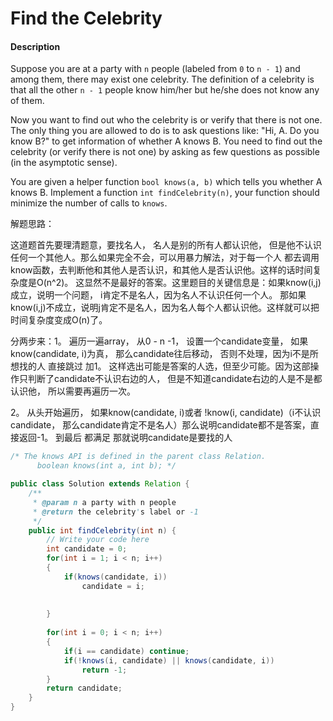 # Find the Celebrity

#### Description

Suppose you are at a party with `n` people \(labeled from `0` to `n - 1`\) and among them, there may exist one celebrity. The definition of a celebrity is that all the other `n - 1` people know him/her but he/she does not know any of them.

Now you want to find out who the celebrity is or verify that there is not one. The only thing you are allowed to do is to ask questions like: "Hi, A. Do you know B?" to get information of whether A knows B. You need to find out the celebrity \(or verify there is not one\) by asking as few questions as possible \(in the asymptotic sense\).

You are given a helper function `bool knows(a, b)` which tells you whether A knows B. Implement a function `int findCelebrity(n)`, your function should minimize the number of calls to `knows`.

解题思路：

这道题首先要理清题意，要找名人， 名人是别的所有人都认识他， 但是他不认识任何一个其他人。那么如果完全不会，可以用暴力解法，对于每一个人 都去调用know函数，去判断他和其他人是否认识，和其他人是否认识他。这样的话时间复杂度是O\(n^2\)。 这显然不是最好的答案。这里题目的关键信息是：如果know\(i,j\)成立，说明一个问题， i肯定不是名人，因为名人不认识任何一个人。 那如果know\(i,j\)不成立，说明j肯定不是名人，因为名人每个人都认识他。这样就可以把时间复杂度变成O\(n\)了。

分两步来：1。 遍历一遍array， 从0 - n -1， 设置一个candidate变量， 如果know\(candidate, i\)为真， 那么candidate往后移动， 否则不处理，因为i不是所想找的人 直接跳过 加1。 这样选出可能是答案的人选，但至少可能。因为这部操作只判断了candidate不认识右边的人， 但是不知道candidate右边的人是不是都认识他， 所以需要再遍历一次。

2。 从头开始遍历， 如果know\(candidate, i\)或者 !know\(i, candidate\)（i不认识candidate， 那么candidate肯定不是名人）那么说明candidate都不是答案，直接返回-1。 到最后 都满足 那就说明candidate是要找的人

```java
/* The knows API is defined in the parent class Relation.
      boolean knows(int a, int b); */

public class Solution extends Relation {
    /**
     * @param n a party with n people
     * @return the celebrity's label or -1
     */
    public int findCelebrity(int n) {
        // Write your code here
        int candidate = 0;
        for(int i = 1; i < n; i++)
        {
            if(knows(candidate, i))
                candidate = i;
            
                
        }
        
        for(int i = 0; i < n; i++)
        {
            if(i == candidate) continue;
            if(!knows(i, candidate) || knows(candidate, i))
                return -1;
        }
        return candidate;
    }
}
```

